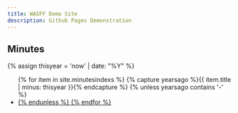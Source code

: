 ```yaml
---
title: WASFF Demo Site
description: Github Pages Demonstration
---
```




## Minutes
{% assign thisyear = 'now' | date: "%Y" %}
<ul>
  {% for item in site.minutesindexs %}  
    {% capture yearsago %}{{ item.title | minus: thisyear }}{% endcapture %}
    <!-- If the number of years ago is negative, then itis in the future so do notshow it -->
    {% unless yearsago contains '-' %}
      <li> <a href="{{ item.path }}" {{ item.name }} </a>
    {% endunless %}  
  {% endfor %}
</ul>


